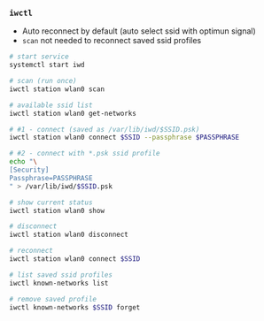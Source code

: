 ### `iwctl`
- Auto reconnect by default (auto select ssid with optimun signal)
- `scan` not needed to reconnect saved ssid profiles
```sh
# start service
systemctl start iwd

# scan (run once)
iwctl station wlan0 scan

# available ssid list
iwctl station wlan0 get-networks

# #1 - connect (saved as /var/lib/iwd/$SSID.psk)
iwctl station wlan0 connect $SSID --passphrase $PASSPHRASE

# #2 - connect with *.psk ssid profile
echo "\
[Security]
Passphrase=PASSPHRASE
" > /var/lib/iwd/$SSID.psk

# show current status
iwctl station wlan0 show

# disconnect
iwctl station wlan0 disconnect

# reconnect
iwctl station wlan0 connect $SSID

# list saved ssid profiles
iwctl known-networks list

# remove saved profile
iwctl known-networks $SSID forget
```
